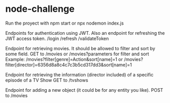 # node-challenge

Run the proyect with npm start or npx nodemon index.js

Endpoints for authentication using JWT.
Also an endpoint for refreshing the JWT access token.
/login
/refresh
/validateToken

Endpoint for retrieving movies.
It should be allowed to filter and sort by some field.
GET to /movies or /movies?parameters for filter and sort
Example: /movies?filter[genre]=Action&sort[name]=1 or /movies?filter[director]=6356d8a8c4c7c3b5cd317dd3&sort[name]=1


Endpoint for retrieving the information (director included) of a specific episode of a TV Show
GET to /tvshows

Endpoint for adding a new object (it could be for any entity you like).
POST to /movies
